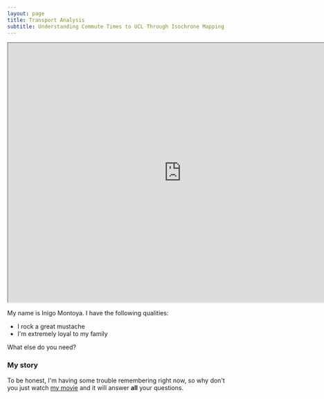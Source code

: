 ```yaml
---
layout: page
title: Transport Analysis
subtitle: Understanding Commute Times to UCL Through Isochrone Mapping
---
```


<iframe src="https://jaoshang.github.io/QM2groupproject/isochrone.html" width="800" height="600"></iframe>


My name is Inigo Montoya. I have the following qualities:

- I rock a great mustache
- I'm extremely loyal to my family

What else do you need?

### My story

To be honest, I'm having some trouble remembering right now, so why don't you just watch [my movie](https://en.wikipedia.org/wiki/The_Princess_Bride_%28film%29) and it will answer **all** your questions.

